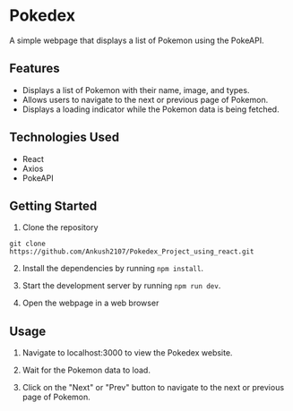 # Pokedex
A simple webpage that displays a list of Pokemon using the PokeAPI.

## Features
- Displays a list of Pokemon with their name, image, and types.
- Allows users to navigate to the next or previous page of Pokemon.
- Displays a loading indicator while the Pokemon data is being fetched.

## Technologies Used

- React
- Axios
- PokeAPI

## Getting Started

1. Clone the repository

```
git clone https://github.com/Ankush2107/Pokedex_Project_using_react.git
```
2. Install the dependencies by running `npm install`.

3. Start the development server by running `npm run dev`.

4. Open the webpage in a web browser

## Usage

1. Navigate to localhost:3000 to view the Pokedex website.

2. Wait for the Pokemon data to load.

3. Click on the "Next" or "Prev" button to navigate to the next or previous page of Pokemon.